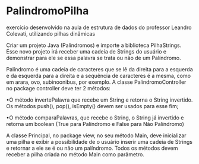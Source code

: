 # PalindromoPilha
exercício desenvolvido na aula de estrutura de dados do professor Leandro Colevati, utilizando pilhas dinâmicas

Criar  um  projeto  Java  (Palindromos)  e  importe  a  biblioteca  PilhaStrings.  Esse  novo  projeto irá  receber  uma  cadeia  de  Strings  do  usuário  e  demonstrar  para  ele  se  essa  palavra se trata ou não de um Palíndromo.

Palíndromo  é  uma  cadeia  de  caracteres  que  se  lê  da  direita  para  a  esquerda  e  da  esquerda para a direita e a sequência de caracteres é a mesma, como em arara, ovo, subinoonibus, por exemplo.
A classe PalindromoController no package controller deve ter 2 métodos:

•O método invertePalavra que recebe um String e retorna o String invertido. Os métodos push(), pop(), isEmpty() devem ser usados para esse fim; 

•O método comparaPalavras, que recebe o String, o String já invertido e retorna um boolean (True para Palíndromo e False para Não Palíndromo)

A classe Principal, no package view, no seu método Main, deve inicializar uma pilha e exibir a possibilidade de o usuário inserir uma cadeia de Strings e retornar a ele se é ou não um palíndromo. Todos os métodos devem receber a pilha criada no método Main como parâmetro.
